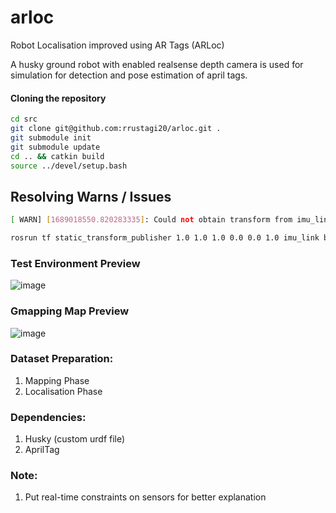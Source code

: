 # arloc
Robot Localisation improved using AR Tags (ARLoc)

A husky ground robot with enabled realsense depth camera is used for simulation for detection and pose estimation of april tags.

#### Cloning the repository
```bash
cd src
git clone git@github.com:rrustagi20/arloc.git .
git submodule init
git submodule update
cd .. && catkin build
source ../devel/setup.bash
```

## Resolving Warns / Issues
```bash
[ WARN] [1689018550.820283335]: Could not obtain transform from imu_link to base_footprint. Error was "imu_link" passed to lookupTransform argument source_frame does not exist. 

rosrun tf static_transform_publisher 1.0 1.0 1.0 0.0 0.0 1.0 imu_link base_footprint 1000
```
### Test Environment Preview
<!--![Screenshot from 2023-07-06 14-50-18](https://github.com/rrustagi20/slam/assets/77167720/f527c8e9-b948-4fcc-87b2-663b1619c495)-->
![image](https://github.com/user-attachments/assets/2a1f1cc0-bebc-410a-ba71-7ab4c5ec5e3b)

### Gmapping Map Preview
![image](https://github.com/user-attachments/assets/982a4023-3fc1-461a-b046-eae606c98a99)

### Dataset Preparation:
1) Mapping Phase
2) Localisation Phase

### Dependencies:
1) Husky (custom urdf file)
2) AprilTag

### Note:
1) Put real-time constraints on sensors for better explanation
